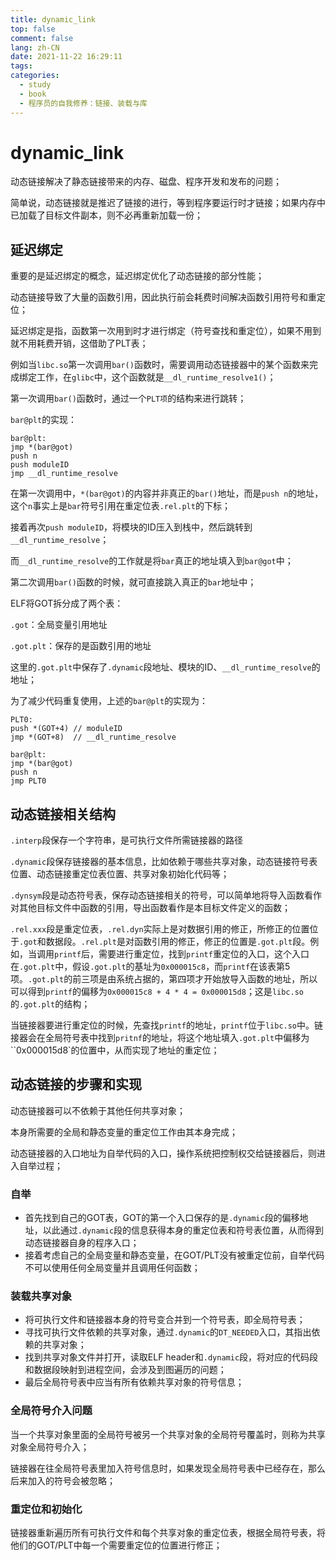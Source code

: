 ```yaml
---
title: dynamic_link
top: false
comment: false
lang: zh-CN
date: 2021-11-22 16:29:11
tags:
categories:
  - study
  - book
  - 程序员的自我修养：链接、装载与库
---
```


# dynamic_link

动态链接解决了静态链接带来的内存、磁盘、程序开发和发布的问题；

简单说，动态链接就是推迟了链接的进行，等到程序要运行时才链接；如果内存中已加载了目标文件副本，则不必再重新加载一份；

## 延迟绑定

重要的是延迟绑定的概念，延迟绑定优化了动态链接的部分性能；

动态链接导致了大量的函数引用，因此执行前会耗费时间解决函数引用符号和重定位；

延迟绑定是指，函数第一次用到时才进行绑定（符号查找和重定位），如果不用到就不用耗费开销，这借助了PLT表；

例如当`libc.so`第一次调用`bar()`函数时，需要调用动态链接器中的某个函数来完成绑定工作，在`glibc`中，这个函数就是`__dl_runtime_resolve1()`；

第一次调用`bar()`函数时，通过一个`PLT项`的结构来进行跳转；

`bar@plt`的实现：

```
bar@plt:
jmp *(bar@got)
push n
push moduleID
jmp __dl_runtime_resolve
```

在第一次调用中，`*(bar@got)`的内容并非真正的`bar()`地址，而是`push n`的地址，这个`n`事实上是`bar`符号引用在重定位表`.rel.plt`的下标；

接着再次`push moduleID`，将模块的ID压入到栈中，然后跳转到`__dl_runtime_resolve`；

而`__dl_runtime_resolve`的工作就是将`bar`真正的地址填入到`bar@got`中；

第二次调用`bar()`函数的时候，就可直接跳入真正的`bar`地址中；

ELF将GOT拆分成了两个表：

`.got`：全局变量引用地址

`.got.plt`：保存的是函数引用的地址

这里的`.got.plt`中保存了`.dynamic`段地址、模块的ID、`__dl_runtime_resolve`的地址；

为了减少代码重复使用，上述的`bar@plt`的实现为：

```
PLT0:
push *(GOT+4) // moduleID
jmp *(GOT+8)  // __dl_runtime_resolve

bar@plt:
jmp *(bar@got)
push n
jmp PLT0
```

## 动态链接相关结构

`.interp`段保存一个字符串，是可执行文件所需链接器的路径

`.dynamic`段保存链接器的基本信息，比如依赖于哪些共享对象，动态链接符号表位置、动态链接重定位表位置、共享对象初始化代码等；

`.dynsym`段是动态符号表，保存动态链接相关的符号，可以简单地将导入函数看作对其他目标文件中函数的引用，导出函数看作是本目标文件定义的函数；

`.rel.xxx`段是重定位表，`.rel.dyn`实际上是对数据引用的修正，所修正的位置位于`.got`和数据段。`.rel.plt`是对函数引用的修正，修正的位置是`.got.plt`段。例如，当调用`printf`后，需要进行重定位，找到`printf`重定位的入口，这个入口在`.got.plt`中，假设`.got.plt`的基址为`0x000015c8`，而`printf`在该表第5项。`.got.plt`的前三项是由系统占据的，第四项才开始放导入函数的地址，所以可以得到`printf`的偏移为`0x000015c8 + 4 * 4 = 0x000015d8`；这是`libc.so`的`.got.plt`的结构；

当链接器要进行重定位的时候，先查找`printf`的地址，`printf`位于`libc.so`中。链接器会在全局符号表中找到`pritnf`的地址，将这个地址填入`.got.plt`中偏移为``0x000015d8`的位置中，从而实现了地址的重定位；

## 动态链接的步骤和实现

动态链接器可以不依赖于其他任何共享对象；

本身所需要的全局和静态变量的重定位工作由其本身完成；

动态链接器的入口地址为自举代码的入口，操作系统把控制权交给链接器后，则进入自举过程；

### 自举

- 首先找到自己的GOT表，GOT的第一个入口保存的是`.dynamic`段的偏移地址，以此通过`.dynamic`段的信息获得本身的重定位表和符号表位置，从而得到动态链接器自身的程序入口；
- 接着考虑自己的全局变量和静态变量，在GOT/PLT没有被重定位前，自举代码不可以使用任何全局变量并且调用任何函数；

### 装载共享对象

- 将可执行文件和链接器本身的符号变合并到一个符号表，即全局符号表；
- 寻找可执行文件依赖的共享对象，通过`.dynamic`的`DT_NEEDED`入口，其指出依赖的共享对象；
- 找到共享对象文件并打开，读取ELF header和`.dynamic`段，将对应的代码段和数据段映射到进程空间，会涉及到图遍历的问题；
- 最后全局符号表中应当有所有依赖共享对象的符号信息；

### 全局符号介入问题

当一个共享对象里面的全局符号被另一个共享对象的全局符号覆盖时，则称为共享对象全局符号介入；

链接器在往全局符号表里加入符号信息时，如果发现全局符号表中已经存在，那么后来加入的符号会被忽略；

### 重定位和初始化

链接器重新遍历所有可执行文件和每个共享对象的重定位表，根据全局符号表，将他们的GOT/PLT中每一个需要重定位的位置进行修正；

​	
